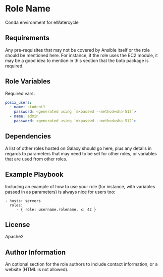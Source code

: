 Role Name
=========

Conda environment for eWatercycle

Requirements
------------

Any pre-requisites that may not be covered by Ansible itself or the role should be mentioned here. For instance, if the role uses the EC2 module, it may be a good idea to mention in this section that the boto package is required.

Role Variables
--------------

Required vars:

```yaml
posix_users:
  - name: student1
    password: <generated using `mkpasswd --method=sha-512`>
  - name: admin
    password: <generated using `mkpasswd --method=sha-512`>
```

Dependencies
------------

A list of other roles hosted on Galaxy should go here, plus any details in regards to parameters that may need to be set for other roles, or variables that are used from other roles.

Example Playbook
----------------

Including an example of how to use your role (for instance, with variables passed in as parameters) is always nice for users too:

    - hosts: servers
      roles:
         - { role: username.rolename, x: 42 }

License
-------

Apache2

Author Information
------------------

An optional section for the role authors to include contact information, or a website (HTML is not allowed).
